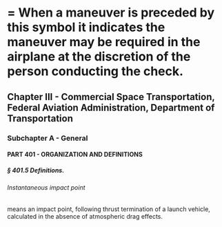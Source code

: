 
# = When a maneuver is preceded by this symbol it indicates the maneuver may be required in the airplane at the discretion of the person conducting the check.
## Chapter III - Commercial Space Transportation, Federal Aviation Administration, Department of Transportation
### Subchapter A - General
#### PART 401 - ORGANIZATION AND DEFINITIONS
##### § 401.5 Definitions.
###### Instantaneous impact point

means an impact point, following thrust termination of a launch vehicle, calculated in the absence of atmospheric drag effects.
